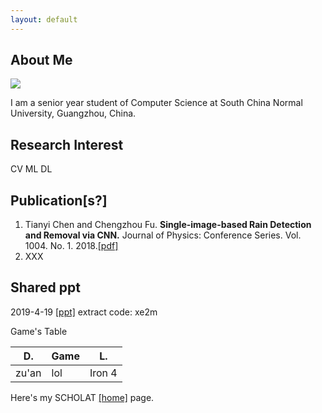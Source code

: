 ```yaml
---
layout: default
---
```


## About Me

<img class="profile-picture" src="fig.jpg">

I am a senior year student of Computer Science at South China Normal University, Guangzhou, China.

## Research Interest

CV ML DL

## Publication[s?]

1. Tianyi Chen and Chengzhou Fu. **Single-image-based Rain Detection and Removal via CNN.** Journal of Physics: Conference Series. Vol. 1004. No. 1. 2018.[[pdf]](http://iopscience.iop.org/article/10.1088/1742-6596/1004/1/012007/pdf)
2. XXX


## Shared ppt
2019-4-19 [[ppt]](https://pan.baidu.com/s/1z_BVb1ahRxD0ruySzbnJtQ) extract code: xe2m

<!-- ## Typography -->

<!-- This is a [link](http://google.com). Something *italics* and something **bold**. -->

Game's Table

   D.  |  Game  |    L. 
-------|--------|----------
zu'an  |  lol   |  Iron 4 


Here's my SCHOLAT [[home]](http://www.scholat.com/tyty) page.
<!-- ---

Here is a blockquote

> To a great mind, nothing is little -->

<!-- ## References

* Foo Bar: Head of Department, Placeholder Names, Lorem
* John Doe: Associate Professor, Department of Computer Science, Ipsum -->
